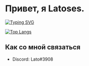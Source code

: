 #  Привет, я Latoses.

[![Typing SVG](https://readme-typing-svg.herokuapp.com?color=%2336BCF7&lines=I+am+Cpp+and+Java+coder)](https://git.io/typing-svg)



[![Top Langs](https://github-readme-stats.vercel.app/api/top-langs/?username=latose&layout=compact)](https://github.com/latose/github-readme-stats)

## Как со мной связаться
- Discord: Lato#3908



